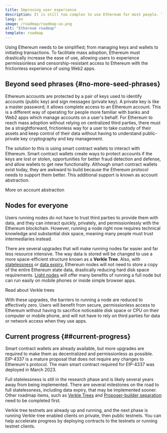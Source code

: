 ```yaml
---
title: Improving user experience
description: It is still too complex to use Ethereum for most people. To encourage mass adoption, Ethereum must drastically lower its barriers to entry - users must get the benefits of decentralized, permissionless and censorship resistant access to Ethereum but it must be as frictionless as using a traditional web2 app.
lang: en
image: /roadmap/roadmap-ux.png
alt: "Ethereum roadmap"
template: roadmap
---
```


Using Ethereum needs to be simplified; from managing keys and wallets to initiating transactions. To facilitate mass adoption, Ethereum must drastically increase the ease of use, allowing users to experience permissionless and censorship-resistant access to Ethereum with the frictionless experience of using Web2 apps.

## Beyond seed phrases \{#no-more-seed-phrases}

Ethereum accounts are protected by a pair of keys used to identify accounts (public key) and sign messages (private key). A private key is like a master password; it allows complete access to an Ethereum account. This is a different way of operating for people more familiar with banks and Web2 apps which manage accounts on a user's behalf. For Ethereum to reach mass adoption without relying on centralized third parties, there must be a straightforward, frictionless way for a user to take custody of their assets and keep control of their data without having to understand public-private key cryptography and key management.

The solution to this is using smart contract wallets to interact with Ethereum. Smart contract wallets create ways to protect accounts if the keys are lost or stolen, opportunities for better fraud detection and defense, and allow wallets to get new functionality. Although smart contract wallets exist today, they are awkward to build because the Ethereum protocol needs to support them better. This additional support is known as account abstraction.

<ButtonLink variant="outline-color" to="/roadmap/account-abstraction/">More on account abstraction</ButtonLink>

## Nodes for everyone

Users running nodes do not have to trust third parties to provide them with data, and they can interact quickly, privately, and permissionlessly with the Ethereum blockchain. However, running a node right now requires technical knowledge and substantial disk space, meaning many people must trust intermediaries instead.

There are several upgrades that will make running nodes far easier and far less resource intensive. The way data is stored will be changed to use a more space-efficient structure known as a **Verkle Tree**. Also, with [statelessness](/roadmap/statelessness) or [data expiry](/roadmap/statelessness/#data-expiry), Ethereum nodes will not need to store a copy of the entire Ethereum state data, drastically reducing hard disk space requirements. [Light nodes](/developers/docs/nodes-and-clients/light-clients/) will offer many benefits of running a full node but can run easily on mobile phones or inside simple browser apps.

<ButtonLink variant="outline-color" to="/roadmap/verkle-trees/">Read about Verkle trees</ButtonLink>

With these upgrades, the barriers to running a node are reduced to effectively zero. Users will benefit from secure, permissionless access to Ethereum without having to sacrifice noticeable disk space or CPU on their computer or mobile phone, and will not have to rely on third parties for data or network access when they use apps.

## Current progress \{##current-progress}

Smart contract wallets are already available, but more upgrades are required to make them as decentralized and permissionless as possible. EIP-4337 is a mature proposal that does not require any changes to Ethereum's protocol. The main smart contract required for EIP-4337 was deployed in March 2023.

Full statelessness is still in the research phase and is likely several years away from being implemented. There are several milestones on the road to full statelessness, including data expiry, that may be implemented sooner. Other roadmap items, such as [Verkle Trees](/roadmap/verkle-trees/) and [Proposer-builder separation](/roadmap/pbs/) need to be completed first.

Verkle tree testnets are already up and running, and the next phase is running Verkle-tree enabled clients on private, then public testnets. You can help accelerate progress by deploying contracts to the testnets or running testnet clients.
